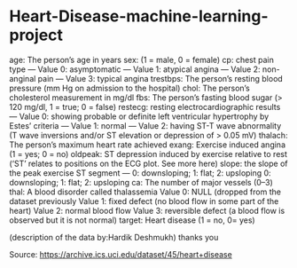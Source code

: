 # Heart-Disease-machine-learning-project

age: The person’s age in years
sex: (1 = male, 0 = female)
cp: chest pain type
— Value 0: asymptomatic
— Value 1: atypical angina
— Value 2: non-anginal pain
— Value 3: typical angina
trestbps: The person’s resting blood pressure (mm Hg on admission to the hospital)
chol: The person’s cholesterol measurement in mg/dl
fbs: The person’s fasting blood sugar (> 120 mg/dl, 1 = true; 0 = false)
restecg: resting electrocardiographic results
— Value 0: showing probable or definite left ventricular hypertrophy by Estes’ criteria
— Value 1: normal
— Value 2: having ST-T wave abnormality (T wave inversions and/or ST elevation or depression of > 0.05 mV)
thalach: The person’s maximum heart rate achieved
exang: Exercise induced angina (1 = yes; 0 = no)
oldpeak: ST depression induced by exercise relative to rest (‘ST’ relates to positions on the ECG plot. See more here)
slope: the slope of the peak exercise ST segment — 0: downsloping; 1: flat; 2: upsloping
0: downsloping; 1: flat; 2: upsloping
ca: The number of major vessels (0–3)
thal: A blood disorder called thalassemia Value 0: NULL (dropped from the dataset previously
Value 1: fixed defect (no blood flow in some part of the heart)
Value 2: normal blood flow
Value 3: reversible defect (a blood flow is observed but it is not normal)
target: Heart disease (1 = no, 0= yes)

(description of the data by:Hardik Deshmukh) thanks you

Source: https://archive.ics.uci.edu/dataset/45/heart+disease
